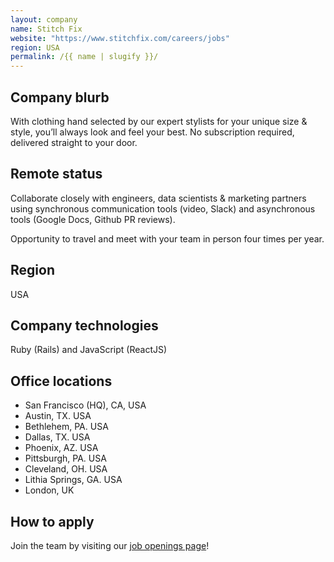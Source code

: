 ```yaml
---
layout: company
name: Stitch Fix
website: "https://www.stitchfix.com/careers/jobs"
region: USA
permalink: /{{ name | slugify }}/
---
```


## Company blurb

With clothing hand selected by our expert stylists for your unique size & style, you’ll always look and feel your best. No subscription required, delivered straight to your door.

## Remote status

Collaborate closely with engineers, data scientists & marketing partners using synchronous communication tools (video, Slack) and asynchronous tools (Google Docs, Github PR reviews).

Opportunity to travel and meet with your team in person four times per year.

## Region

USA

## Company technologies

Ruby (Rails) and JavaScript (ReactJS)

## Office locations

- San Francisco (HQ), CA, USA
- Austin, TX. USA
- Bethlehem, PA. USA
- Dallas, TX. USA
- Phoenix, AZ. USA
- Pittsburgh, PA. USA
- Cleveland, OH. USA
- Lithia Springs, GA. USA
- London, UK

## How to apply

Join the team by visiting our [job openings page](https://www.stitchfix.com/careers/jobs)!